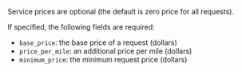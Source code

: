 Service prices are optional (the default is zero price for all requests).

If specified, the following fields are required:
 - `base_price`: the base price of a request (dollars)
 - `price_per_mile`: an additional price per mile (dollars)
 - `minimum_price`: the minimum request price (dollars)